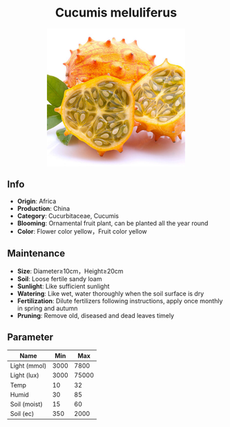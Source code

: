 <h1 align='center'>Cucumis meluliferus</h1>
<p align="center">
    <img 
        align='center'
        width='320'
        src="../images/cucumis meluliferus.png" 
        alt='Cucumis meluliferus' />
</p>

## Info

 - **Origin**: Africa
 - **Production**: China
 - **Category**: Cucurbitaceae, Cucumis
 - **Blooming**: Ornamental fruit plant, can be planted all the year round
 - **Color**: Flower color yellow，Fruit color yellow

## Maintenance

 - **Size**: Diameter≥10cm，Height≥20cm
 - **Soil**: Loose fertile sandy loam
 - **Sunlight**: Like sufficient sunlight
 - **Watering**: Like wet, water thoroughly when the soil surface is dry
 - **Fertilization**: Dilute fertilizers following instructions, apply once monthly in spring and autumn
 - **Pruning**: Remove old, diseased and dead leaves timely

## Parameter

| Name         | Min  | Max   |
|--------------|------|-------|
| Light (mmol) | 3000 | 7800  |
| Light (lux)  | 3000 | 75000 |
| Temp         | 10    | 32    |
| Humid        | 30   | 85    |
| Soil (moist) | 15   | 60    |
| Soil (ec)    | 350  | 2000  |